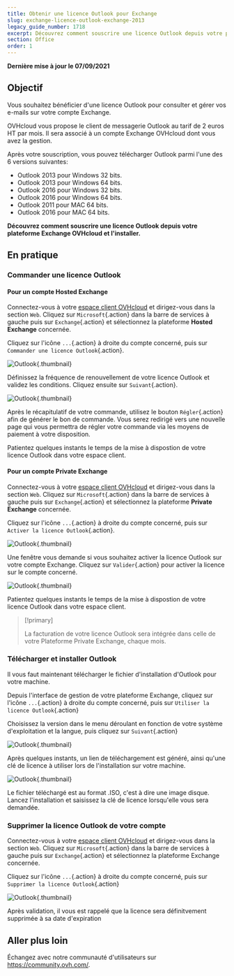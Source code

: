 ```yaml
---
title: Obtenir une licence Outlook pour Exchange
slug: exchange-licence-outlook-exchange-2013
legacy_guide_number: 1718
excerpt: Découvrez comment souscrire une licence Outlook depuis votre plateforme Exchange OVHcloud et l'installer
section: Office
order: 1
---
```


**Dernière mise à jour le 07/09/2021**

## Objectif

Vous souhaitez bénéficier d'une licence Outlook pour consulter et gérer vos e-mails sur votre compte Exchange.

OVHcloud vous propose le client de messagerie Outlook au tarif de 2 euros HT par mois. Il sera associé à un compte Exchange OVHcloud dont vous avez la gestion.

Après votre souscription, vous pouvez télécharger Outlook parmi l'une des 6 versions suivantes:

- Outlook 2013 pour Windows 32 bits.
- Outlook 2013 pour Windows 64 bits.
- Outlook 2016 pour Windows 32 bits.
- Outlook 2016 pour Windows 64 bits.
- Outlook 2011 pour MAC 64 bits.
- Outlook 2016 pour MAC 64 bits.

**Découvrez comment souscrire une licence Outlook depuis votre plateforme Exchange OVHcloud et l'installer.**

## En pratique

### Commander une licence Outlook

#### Pour un compte Hosted Exchange

Connectez-vous à votre [espace client OVHcloud](https://www.ovh.com/auth/?action=gotomanager&from=https://www.ovh.com/fr/&ovhSubsidiary=fr) et dirigez-vous dans la section `Web`. Cliquez sur `Microsoft`{.action} dans la barre de services à gauche puis sur `Exchange`{.action} et sélectionnez la plateforme **Hosted Exchange** concernée.

Cliquez sur l'icône `...`{.action} à droite du compte concerné, puis sur `Commander une licence Outlook`{.action}.

![Outlook](images/order-outlook01.png){.thumbnail}

Définissez la fréquence de renouvellement de votre licence Outlook et validez les conditions. Cliquez ensuite sur `Suivant`{.action}.

![Outlook](images/order-outlook02.png){.thumbnail}

Après le récapitulatif de votre commande, utilisez le bouton `Régler`{.action} afin de générer le bon de commande. Vous serez redirigé vers une nouvelle page qui vous permettra de régler votre commande via les moyens de paiement à votre disposition.

Patientez quelques instants le temps de la mise à dispostion de votre licence Outlook dans votre espace client.

#### Pour un compte Private Exchange

Connectez-vous à votre [espace client OVHcloud](https://www.ovh.com/auth/?action=gotomanager&from=https://www.ovh.com/fr/&ovhSubsidiary=fr) et dirigez-vous dans la section `Web`. Cliquez sur `Microsoft`{.action} dans la barre de services à gauche puis sur `Exchange`{.action} et sélectionnez la plateforme **Private Exchange** concernée.

Cliquez sur l'icône `...`{.action} à droite du compte concerné, puis sur `Activer la licence Outlook`{.action}.

![Outlook](images/order-outlook03.png){.thumbnail}

Une fenêtre vous demande si vous souhaitez activer la licence Outlook sur votre compte Exchange. Cliquez sur `Valider`{.action} pour activer la licence sur le compte concerné.

![Outlook](images/order-outlook04.png){.thumbnail}

Patientez quelques instants le temps de la mise à dispostion de votre licence Outlook dans votre espace client.

> [!primary]
>
> La facturation de votre licence Outlook sera intégrée dans celle de votre Plateforme Private Exchange, chaque mois.
>

### Télécharger et installer Outlook

Il vous faut maintenant télécharger le fichier d'installation d'Outlook pour votre machine.

Depuis l'interface de gestion de votre plateforme Exchange, cliquez sur l'icône `...`{.action} à droite du compte concerné, puis sur `Utiliser la licence Outlook`{.action}

Choisissez la version dans le menu déroulant en fonction de votre système d'exploitation et la langue, puis cliquez sur `Suivant`{.action}

![Outlook](images/order-outlook05.png){.thumbnail}

Après quelques instants, un lien de téléchargement est généré, ainsi qu'une clé de licence à utiliser lors de l'installation sur votre machine.

![Outlook](images/order-outlook06.png){.thumbnail}

Le fichier téléchargé est au format .ISO, c'est à dire une image disque. Lancez l'installation et saisissez la clé de licence lorsqu'elle vous sera demandée.

### Supprimer la licence Outlook de votre compte

Connectez-vous à votre [espace client OVHcloud](https://www.ovh.com/auth/?action=gotomanager&from=https://www.ovh.com/fr/&ovhSubsidiary=fr) et dirigez-vous dans la section `Web`. Cliquez sur `Microsoft`{.action} dans la barre de services à gauche puis sur `Exchange`{.action} et sélectionnez la plateforme Exchange concernée.

Cliquez sur l'icône `...`{.action} à droite du compte concerné, puis sur `Supprimer la licence Outlook`{.action}

![Outlook](images/order-outlook07.png){.thumbnail}

Après validation, il vous est rappelé que la licence sera définitvement supprimée à sa date d'expiration

## Aller plus loin

Échangez avec notre communauté d'utilisateurs sur <https://community.ovh.com/>.
